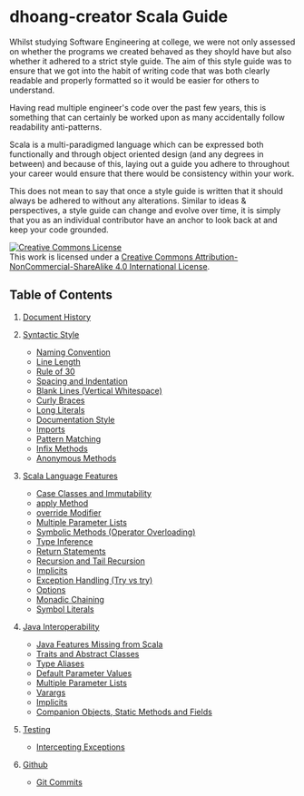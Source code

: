 # dhoang-creator Scala Guide

Whilst studying Software Engineering at college, we were not only assessed on whether the programs we created behaved as they shoyld have but also whether it adhered to a strict style guide. The aim of this style guide was to ensure that we got into the habit of writing code that was both clearly readable and properly formatted so it would be easier for others to understand. 

Having read multiple engineer's code over the past few years, this is something that can certainly be worked upon as many accidentally follow readability anti-patterns.

Scala is a multi-paradigmed language which can be expressed both functionally and through object oriented design (and any degrees in between) and because of this, laying out a guide you adhere to throughout your career would ensure that there would be consistency within your work. 

This does not mean to say that once a style guide is written that it should always be adhered to without any alterations. Similar to ideas & perspectives, a style guide can change and evolve over time, it is simply that you as an individual contributor have an anchor to look back at and keep your code grounded.

<a rel="license" href="http://creativecommons.org/licenses/by-nc-sa/4.0/"><img alt="Creative Commons License" style="border-width:0" src="https://i.creativecommons.org/l/by-nc-sa/4.0/88x31.png" /></a><br />This work is licensed under a <a rel="license" href="http://creativecommons.org/licenses/by-nc-sa/4.0/">Creative Commons Attribution-NonCommercial-ShareAlike 4.0 International License</a>.

## <a name='TOC'>Table of Contents</a>

1. [Document History](#history)

2. [Syntactic Style](#syntactic)
    * [Naming Convention](#naming)
    * [Line Length](#linelength)
    * [Rule of 30](#rule_of_30)
    * [Spacing and Indentation](#indent)
    * [Blank Lines (Vertical Whitespace)](#blanklines)
    * [Curly Braces](#curly)
    * [Long Literals](#long_literal)
    * [Documentation Style](#doc)
    * [Imports](#imports)
    * [Pattern Matching](#pattern-matching)
    * [Infix Methods](#infix)
    * [Anonymous Methods](#anonymous)

3. [Scala Language Features](#lang)
    * [Case Classes and Immutability](#case_class_immutability)
    * [apply Method](#apply_method)
    * [override Modifier](#override_modifier)
    * [Multiple Parameter Lists](#multi-param-list)
    * [Symbolic Methods (Operator Overloading)](#symbolic_methods)
    * [Type Inference](#type_inference)
    * [Return Statements](#return)
    * [Recursion and Tail Recursion](#recursion)
    * [Implicits](#implicits)
    * [Exception Handling (Try vs try)](#exception)
    * [Options](#option)
    * [Monadic Chaining](#chaining)
    * [Symbol Literals](#symbol)

4. [Java Interoperability](#java)
    * [Java Features Missing from Scala](#java-missing-features)
    * [Traits and Abstract Classes](#java-traits)
    * [Type Aliases](#java-type-alias)
    * [Default Parameter Values](#java-default-param-values)
    * [Multiple Parameter Lists](#java-multi-param-list)
    * [Varargs](#java-varargs)
    * [Implicits](#java-implicits)
    * [Companion Objects, Static Methods and Fields](#java-companion-object)

5. [Testing](#testing)
    * [Intercepting Exceptions](#testing-intercepting)

6. [Github](#github)
    * [Git Commits](#git-commits)
